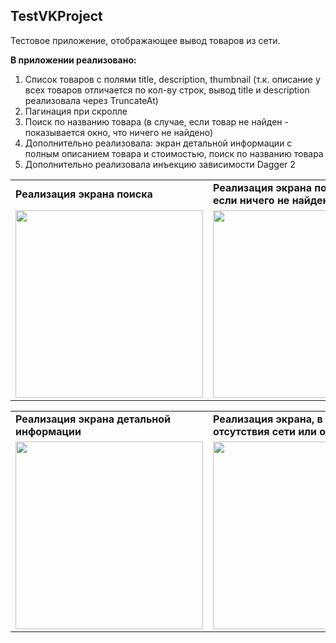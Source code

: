 ## TestVKProject

Тестовое приложение, отображающее вывод товаров из сети.

<b>В приложении реализовано:</b>
1. Список товаров с полями title, description, thumbnail (т.к. описание у всех товаров отличается по кол-ву строк, вывод title и description реализовала через TruncateAt)
2. Пагинация при скролле
3. Поиск по названию товара (в случае, если товар не найден - показывается окно, что ничего не найдено)
4. Дополнительно реализовала: экран детальной информации с полным описанием товара и стоимостью, поиск по названию товара
5. Дополнительно реализовала инъекцию зависимости Dagger 2

<table>
  <tr>
    <td><b>Реализация экрана поиска</b></td>
    <td><b>Реализация экрана поиска,<br>если ничего не найдено</b></td>
  </tr>
  <tr>
    <td><img src="https://github.com/avbolotova/TestVKProject/blob/master/app/src/main/res/drawable/search.gif" width="300"></td>
    <td><img src="https://github.com/avbolotova/TestVKProject/blob/master/app/src/main/res/drawable/search_error.gif" width="300"></td>
  </tr>
</table>

<table>
  <tr>
    <td><b>Реализация экрана детальной <br>информации</b></td>
    <td><b>Реализация экрана, в случае <br>отсутствия сети или ошибки</b></td>
  </tr>
  <tr>
    <td><img src="https://github.com/avbolotova/TestVKProject/blob/master/app/src/main/res/drawable/details.gif" width="300"></td>
    <td><img src="https://github.com/avbolotova/TestVKProject/blob/master/app/src/main/res/drawable/screenshot_error.jpg" width="300"></td>
  </tr>
</table>

